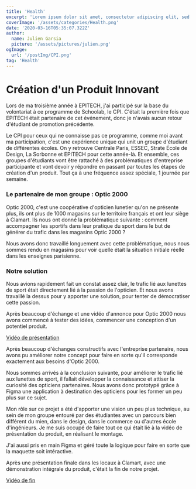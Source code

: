 ```yaml
---
title: 'Health'
excerpt: 'Lorem ipsum dolor sit amet, consectetur adipiscing elit, sed do eiusmod tempor incididunt ut labore et dolore magna aliqua. Praesent elementum facilisis leo vel fringilla est ullamcorper eget. At imperdiet dui accumsan sit amet nulla facilities morbi tempus.'
coverImage: '/assets/categories/Health.png'
date: '2020-03-16T05:35:07.322Z'
author:
  name: Julien Garsia
  picture: '/assets/pictures/julien.png'
ogImage:
  url: '/postImg/CPI.png'
tag: 'Health'
---
```


# Création d'un Produit Innovant



Lors de ma troisième année à EPITECH, j'ai participé sur la base du volontariat à ce programme de Schoolab, le CPI. C'était la première fois que EPITECH était partenaire de cet événement, donc je n'avais aucun retour d'étudiant de promotion précédente.

Le CPI pour ceux qui ne connaisse pas ce programme, comme moi avant ma participation, c'est une expérience unique qui unit un groupe d'étudiant de différentes écoles. On y retrouve Centrale Paris, ESSEC, Strate École de Design, La Sorbonne et EPITECH pour cette année-là. Et ensemble, ces groupes d'étudiants vont être rattaché à des problématiques d'entreprise participante et vont devoir y répondre en passant par toutes les étapes de création d'un produit. Tout ça à une fréquence assez spéciale, 1 journée par semaine.

### Le partenaire de mon groupe : Optic 2000

Optic 2000, c'est une coopérative d'opticien lunetier qu'on ne présente plus, ils ont plus de 1000 magasins sur le territoire français et ont leur siège à Clamart. Ils nous ont donné la problématique suivante : comment accompagner les sportifs dans leur pratique du sport dans le but de générer du trafic dans les magasins Optic 2000 ?

Nous avons donc travaillé longuement avec cette problématique, nous nous sommes rendu en magasins pour voir quelle était la situation initiale réelle dans les enseignes parisienne.

### Notre solution

Nous avions rapidement fait un constat assez clair, le trafic lié aux lunettes de sport était directement lié à la passion de l'opticien. Et nous avons travaillé la dessus pour y apporter une solution, pour tenter de démocratiser cette passion.

Après beaucoup d'échange et une vidéo d'annonce pour Optic 2000 nous avons commencé à tester des idées, commencer une conception d'un potentiel produit.

[Vidéo de présentation](https://www.linkedin.com/feed/update/urn:li:activity:6854805054570942464/)

Après beaucoup d'échanges constructifs avec l'entreprise partenaire, nous avons pu améliorer notre concept pour faire en sorte qu'il corresponde exactement aux besoins d'Optic 2000.

Nous sommes arrivés à la conclusion suivante, pour améliorer le trafic lié aux lunettes de sport, il fallait développer la connaissance et attiser la curiosité des opticiens partenaires. Nous avons donc prototypé grâce à Figma une application à destination des opticiens pour les former un peu plus sur ce sujet.

Mon rôle sur ce projet a été d'apporter une vision un peu plus technique, au sein de mon groupe entouré par des étudiantes avec un parcours bien différent du mien, dans le design, dans le commerce ou d'autres école d'ingénieurs. Je me suis occupé de faire tout ce qui était lié à la vidéo de présentation du produit, en réalisant le montage.

J'ai aussi pris en main Figma et géré toute la logique pour faire en sorte que la maquette soit intéractive.

Après une présentation finale dans les locaux à Clamart, avec une démonstration intégrale du produit, c'était la fin de notre projet.

[Vidéo de fin](https://www.linkedin.com/feed/update/urn:li:activity:6917501024966443009/)